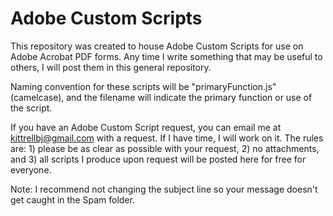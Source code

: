 # Adobe Custom Scripts
This repository was created to house Adobe Custom Scripts for use on Adobe Acrobat PDF forms. Any time I write something that may be useful to others, I will post them in this general repository.

Naming convention for these scripts will be "primaryFunction.js" (camelcase), and the filename will indicate the primary function or use of the script.

If you have an Adobe Custom Script request, you can email me at [kittrellbj@gmail.com](mailto:kittrellbj@gmail.com?subject=AdobeCustomScripts) with a request. If I have time, I will work on it. The rules are: 1) please be as clear as possible with your request, 2) no attachments, and 3) all scripts I produce upon request will be posted here for free for everyone.

Note: I recommend not changing the subject line so your message doesn't get caught in the Spam folder.
